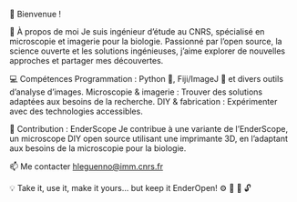 👋 Bienvenue !

🔬 À propos de moi
    Je suis ingénieur d’étude au CNRS, spécialisé en microscopie et imagerie pour la biologie. Passionné par l’open source, la science ouverte et les solutions ingénieuses, j’aime explorer de nouvelles approches et partager mes découvertes.

💻 Compétences
    Programmation : Python 🐍, Fiji/ImageJ 🔬 et divers outils d’analyse d’images.
    Microscopie & imagerie : Trouver des solutions adaptées aux besoins de la recherche.
    DIY & fabrication : Expérimenter avec des technologies accessibles.

🚀 Contribution : EnderScope
    Je contribue à une variante de l’EnderScope, un microscope DIY open source utilisant une imprimante 3D, en l’adaptant aux besoins de la microscopie pour la biologie.

📫 Me contacter
    hleguenno@imm.cnrs.fr

💡 Take it, use it, make it yours… but keep it EnderOpen! ⚙️ 🔄 🌱 🔓
